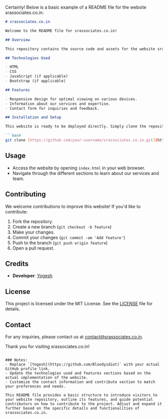 Certainly! Below is a basic example of a README file for the website srassociates.co.in:

```markdown
# srassociates.co.in

Welcome to the README file for srassociates.co.in!

## Overview

This repository contains the source code and assets for the website srassociates.co.in. The website serves as an online presence for SR Associates, providing information about our services, team members, and contact details.

## Technologies Used

- HTML
- CSS
- JavaScript (if applicable)
- Bootstrap (if applicable)

## Features

- Responsive design for optimal viewing on various devices.
- Information about our services and expertise.
- Contact form for inquiries and feedback.

## Installation and Setup

This website is ready to be deployed directly. Simply clone the repository and host it on your web server or use a hosting service.

```bash
git clone [https://github.com/your-username/srassociates.co.in.git](https://github.com/Bloodyidiot/Construction-Website.git)
```

## Usage

- Access the website by opening `index.html` in your web browser.
- Navigate through the different sections to learn about our services and team.

## Contributing

We welcome contributions to improve this website! If you'd like to contribute:

1. Fork the repository.
2. Create a new branch (`git checkout -b feature`)
3. Make your changes.
4. Commit your changes (`git commit -am 'Add feature'`)
5. Push to the branch (`git push origin feature`)
6. Open a pull request.

## Credits

- **Developer**: [Yogesh](https://github.com/Bloodyidiot)

## License

This project is licensed under the MIT License. See the [LICENSE](LICENSE) file for details.

## Contact

For any inquiries, please contact us at contact@srassociates.co.in.

Thank you for visiting srassociates.co.in!
```

### Notes:
- Replace `[Yogesh](https://github.com/Bloodyidiot)` with your actual GitHub profile link.
- Update the technologies used and features sections based on the actual implementation of the website.
- Customize the contact information and contribute section to match your preferences and needs.

This README file provides a basic structure to introduce visitors to your website repository, outline its features, and guide potential contributors on how to contribute to the project. Adjust and expand it further based on the specific details and functionalities of srassociates.co.in.
